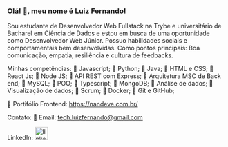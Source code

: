### Olá! 👋, meu nome é Luiz Fernando!

Sou estudante de Desenvolvedor Web Fullstack na Trybe e universitário de Bacharel em Ciência de Dados e estou em busca de uma oportunidade como Desenvolvedor Web Júnior.
Possuo habilidades sociais e comportamentais bem desenvolvidas. Como pontos principais: Boa comunicação, empatia, resiliência e cultura de feedbacks.

Minhas competências:
🔹 Javascript;
🔹 Python;
🔹 Java;
🔹 HTML e CSS;
🔹 React Js;
🔹 Node JS;
🔹 API REST com Express;
🔹 Arquitetura MSC de Back end;
🔹 MySQL;
🔹 POO;
🔹 Typescript;
🔹 MongoDB;
🔹 Análise de dados;
🔹 Visualização de dados;
🔹 Scrum;
🔹 Docker;
🔹 Git e GitHub;

🔶 Portifólio Frontend: https://nandeve.com.br/

Contato:
🔸 Email: tech.luizfernando@gmail.com

LinkedIn: 
[<img src='https://cdn.icon-icons.com/icons2/99/PNG/512/linkedin_socialnetwork_17441.png' alt='linkedin' height='30'>](https://www.linkedin.com/in/nandorodrigues/)
